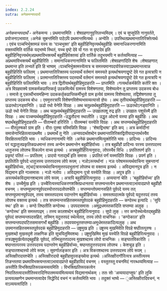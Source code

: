 ```yaml
---
index: 2.2.24
sutra: अनेकमन्यपदार्थे

---
```

_अनेकमन्यपदार्थे_ - अनेकमन्य । प्रथमान्तमिति । शेषग्रहणानुवृत्तिलभ्यमिदम् । एवं च सुप्सुपेति नानुवर्तते, प्रयोजनाऽभावात् ।अनेकं सुबन्त॑मिति पाठेऽपि प्रथमान्तमित्यर्थः । अन्येति । उपस्थितप्रथमान्तातिरिक्तेत्यर्थः । एवंच पञ्चभिर्भुक्तमन्नं यस्य सः 'पञ्चभुक्त' इति बहुव्रीहिनिवृत्त्यर्थंबहुव्रीहिः समानाधिकरणानामिति वक्तव्य॑मिति वार्तिकं यद्भाष्ये स्थितं, यच्च वृष्टे देवे यो गतः स वृष्टदेव इति बहुव्रीहिनिवृत्त्यर्थम्अप्रथमाविभक्त्यर्थे बहुव्रीहिर्वक्तव्यः॑ इति वार्तिकं तदुभयमपि न कर्तव्यमित्याह — अप्रथमाविभक्त्यर्थे बहुव्रीहिरिति । समानाधिकरणानामिति च फलितमिति ।शेषग्रहणा॑दिति शेषः ।शेषग्रहणात् प्रथमान्त इति लभ्यते॑ इति हि भाष्यम् ।पञ्चभिर्भुक्तमस्ये॑त्यत्र च समस्यमानपदयोरेकस्याऽप्रथमान्तत्वान्न बहुव्रीहिरिति फलितम् । प्रथमान्तातिरिक्तस्य पदस्यार्थे वर्तमानं समस्यते इत्यर्थाश्रयणाद्वृष्टे देवे गत इत्यत्रापि न बहुव्रीहिरिति फलितम् । प्रतमान्तातिरिक्तस्य पदस्यार्थे वर्तमानं समस्यते इत्यर्थाश्रयणाद्वृष्टे देवे गत इत्यत्रापि न बहुव्रीहिरिति फलितमिति भावः । तत्र द्वितीयार्थबहुव्रीहिमुदाहरति — प्राप्तमिति ।गत्यर्थाकर्मके॑ति कर्तरि क्तः । अत्र विग्रहवाक्ये ग्रामकर्मकप्राप्तिकर्तृ उदकमित्येवं ग्रामस्य विशेषणतया, विशेष्यत्वेन तु प्राप्तस्य उदकस्य बोधः । समासे तु एकार्थीभावमहिम्ना उदककर्तृकप्राप्तिकर्मीभूतो ग्राम इत्येवं ग्रामस्य विशेष्यतया, तद्विशेषणतया तु प्राप्तस्य उदकस्य बोधः । एवमुत्तरत्रापि विशेषणविशेष्यभावव्यत्यासो ज्ञेयः । अथ तृतीयार्थबहुव्रीहिमुदाहरति — ऊढरथोऽनड्वानिति । ऊढो रथो येनेति विग्रहः । अथ चतुथ्र्यर्थबहुव्रीहिमुदाहरति — ऊढरथोऽनड्वानिति । ऊढो रथो येनेति विग्रहः । अथ चतुथ्र्यर्थबहुव्रीहिमुदाहरति — उपह्मतपशू रुद्र इति । उपह्मतः पशुर्यस्मै इति विग्रहः । अथ पञ्चम्यर्थबहुव्रीहिमुदाहरति -उद्धृतौदना स्थालीति । उद्धृत ओदनो यस्या इति बहुव्रीहिः । अथ षष्ठर्थंबहुव्रीहिमुदाहरति — पीताम्बरो हरिरिति । पीतमम्बरं यस्येति विग्रहः । अथ सप्तम्यर्थबहुव्रीहिमुदाहरति — वीरपुरुषको ग्राम इति । वीराः पुरुषा यस्मिन्निति विग्रहः । 'शेषाद्विभाषा' इति कप् । अत्र कर्मादीनां समासेनाभिहितत्वात्प्रथमैव । प्रथमार्थे तु नेति ।अन्यपदार्थ॑शब्देन प्रथमान्तातिरिक्तद्वितीयाद्यन्तार्थस्यैव विवक्षितत्वादिति भावः । व्यधिकरणानामपि नेति ।अनेकं प्रथमान्त॑मित्युक्तेरिति भावः । प्रादिभ्यः । प्रादिभ्यः परं यद्धातुजप्रकृतिकप्रधमान्तं तस्य अन्येन प्रथमान्तेन बहुव्रीहिर्वाच्यः । तत्र बहुव्रीहौ प्रादिभ्यः परस्य उत्तरपदस्य धातुजस्य लोपश्च विकल्पेन वाच्य इत्यर्थः । अत्रबहुव्रीहि॑रित्यनुवादः, लोपस्यैव विधिः । प्रपतितपर्ण इति । प्रकृष्टं पतितं — प्रपतितम् । प्रादयो गताद्यर्थे॑ इति समासः । प्रपतितं पर्णं यस्मादिति विग्रहः । प्रपर्ण इति । प्रपतितेति पूर्वपदे धातुजस्य उत्तरपदस्य लोपे रूपम् । नञोऽस्त्यर्थानां । नञः परेषामस्त्यर्थवाचिना सुबन्तानां बहुव्रीहिर्वाच्यः, त[था]त्रास्त्यर्थवाचिनामुत्तरपदभूतानां लोपश्च वा वक्तव्य इत्यर्थः । अविद्यमानपुत्र इति । न विद्यमान इति नञ्समासः । नञो नलोपः । अविद्यमानः पुत्रो यस्येति विग्रहः । अपुत्र इति । अस्त्यर्थकविद्यमानशब्दस्य लोपे रूपम् । अत्रापि बहुव्रीहिरित्यनुवादः । अव्ययानां चेति । 'बहुव्रीहिर्वाच्य' इति शेषः । उच्चैर्मुख इति । उच्चैरित्यस्याधिकरणशक्तिप्रधानतया सप्तम्यन्तत्वेन प्रथमान्तत्वाऽभावादप्राप्ते बहुव्रीहौ वचनम् । सप्तम्युपमानपूर्वपदस्योत्तरपदलोपश्चेति । सप्तम्यन्तोपमानसहिते पूर्वपदे यस्य तत् सप्तम्युपमानपूर्वपदम्, तस्य समस्तपदस्य पदान्तरेण बहुव्रीहिर्वाच्यः । समस्तपदात्मके पूर्वपदे यदुत्तरपदं तस्य लोपश्च वक्तव्य इत्यर्थः । तत्र सप्तम्यन्तसहितसमस्तपूर्वपदकं बहुव्रीहिमुदाहरति — कण्ठेस्थ इत्यादि । 'सुपि स्थः' इति कः । कण्ठे तिष्ठतीति कण्ठेस्थः । उपपदसमासः ।अमूद्र्धमस्तका॑दिति सप्तम्या अलुक् । 'कण्ठेस्थ' इति समस्तपद्रम् । तस्य कालशब्देन बहुव्रीहिरित्यनुवादः । सुपो लुक् । त्तर कण्ठेस्थेत्येतद्बहुव्रीहेः पूर्वपदं सप्तम्यन्तपदसहितं, तस्मिन् यदुत्तरपदं स्थेत्येतत्, तस्य लोपो वाचनिकः । 'कण्ठेकाल' इति सप्तम्यन्तपदघटितसमासगर्भो बहुव्रीहिः । तदवयवभूतसप्तम्याःअमूर्धमस्तका॑दित्यलुक् । अथ उपमानसहितसमस्तपूर्वपदकं बहुव्रीहिमुदाहरति — उष्ट्रमुख इति । उष्ट्रस्य मुखमिवेति विग्रहे षष्ठीतत्पुरुषः । मुखशब्दो मुखसदृशे लाक्षणिक इति सूचयितुमिवशब्दः । उष्ट्रमुखिमिव मुखं यस्येति विग्रहे बहुव्रीहिरित्यनुवादः । तत्रउष्ट्रमुखेत्येतद्बहुव्रीहेः पूर्वपदं, तस्मिन्नुत्तरपदस्य मुखशब्दस्य लोपो वाचनिकः । सङ्घातविकारेति । षष्ठन्तात्परस्य उत्तरपदस्य पदान्तरेण बहुव्रीहिर्वाच्यः, षष्ठन्तादुत्तरपदस्य लोपश्च । केशचूड इति । सङ्घातशब्दस्यो लोपे रूपम् । सुवर्णालङ्कार इति । अत्र विकरशब्दस्य उत्तरपदस्य लोपे रूपम् । अस्तिक्षीरादयश्चेति । अस्तिक्षीरादयो बहुव्रीहावुपसङ्ख्येया इत्यर्थः ।अस्तिक्षीरागौ॑रित्यत्र अस्तीत्यस्य तिङन्ततया प्रथमाविभक्त्यन्तत्वाऽभावादप्राप्ते बहुव्रीहाविदं वचनम् । वस्तुतस्तु वचनमिदं नारब्धव्यमित्याह — अस्तीति विभक्तिप्रतिरूपकमव्ययमिति । विभक्तिप्रतिरूपकत्वेन निपातितत्वादस्तीतिस्वरादिनिपातमव्यय॑मित्यव्ययं विद्यमानार्थकम् । ततः सोः 'अव्ययादाप्सुपः' इति लुकि प्रत्ययलक्षणेन प्रथमान्तत्वादेव सिद्धेरिदं वचनं न कर्तव्यमिति भावः । तदुक्तं भाष्ये — ॒अस्तिक्षीरादिवचनं, न वाऽव्ययत्वा॑दिति ।